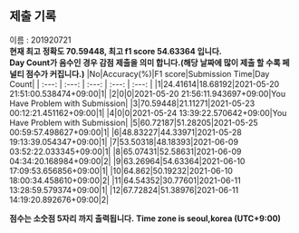 


  
## 제출 기록  
이름 : 201920721  
**현재 최고 정확도 70.59448, 최고 f1 score 54.63364 입니다.**  
**Day Count가 음수인 경우 감점 제출을 의미 합니다.(해당 날짜에 많이 제출 할 수록 페널티 점수가 커집니다.)**
|No|Accuracy(%)|F1 score|Submission Time|Day Count|
| :---: | :---: | :---: | :---: | :---: |
|1|24.41614|18.68192|2021-05-20 21:51:00.538474+09:00|1|
|2|0|0|2021-05-20 21:56:11.943697+09:00|You Have Problem with Submission|
|3|70.59448|21.11271|2021-05-23 00:12:21.451162+09:00|1|
|4|0|0|2021-05-24 13:39:22.570642+09:00|You Have Problem with Submission|
|5|60.72187|51.28205|2021-05-25 00:59:57.498627+09:00|1|
|6|48.83227|44.33971|2021-05-28 19:13:39.054347+09:00|1|
|7|53.50318|48.18393|2021-06-09 03:52:22.033345+09:00|1|
|8|65.07431|52.58631|2021-06-09 04:34:20.168984+09:00|2|
|9|63.26964|54.63364|2021-06-10 17:09:53.656856+09:00|1|
|10|64.862|50.19232|2021-06-10 18:00:34.458610+09:00|2|
|11|64.54352|30.77601|2021-06-11 13:28:59.579374+09:00|1|
|12|67.72824|51.38976|2021-06-11 14:19:20.892676+09:00|2|


**점수는 소숫점 5자리 까지 출력됩니다.**
**Time zone is seoul,korea (UTC+9:00)**
